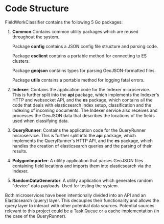 Code Structure
==============

FieldWorkClassifier contains the following 5 Go packages:

1. **Common** Contains common utility packages which are reused throughout the system.

    Package **config** contains a JSON config file structure and parsing code.

    Package **esclient** contains a portable method for connecting to ES clusters.

    Package **geojson** contains types for parsing GeoJSON-formatted files.

    Package **utils** contains a portable method for logging fatal errors.


2. **Indexer**:  Contains the application code for the Indexer microservice. This is further split into the **api** package, which implements the Indexer's HTTP and websocket API, and the **es** package, which contains all the code that deals with elasticsearch index setup, classification and the indexing of incoming documents. The Indexer service also receives and processes the GeoJSON data that describes the locations of the fields used when classifying data.

3. **QueryRunner**:  Contains the application code for the QueryRunner microservice. This is further split into the **api** package, which implements the QueryRunner's HTTP API, and the **es** package, which handles the creation of elasticsearch queries and the parsing of their results.

4. **PolygonImporter**:  A utility application that parses GeoJSON files containing field locations and imports them into elasticsearch via the Indexer.

5. **RandomDataGenerator**: A utility application which generates random "device" data payloads. Used for testing the system.


Both microservices have been intentionally divided into an API and an Elasticsearch (query) layer. This decouples their functionality and allows the query layer to interact with other potential data sources. Potential sources relevant to this project could be a Task Queue or a cache implementation (in the case of the QueryRunner).